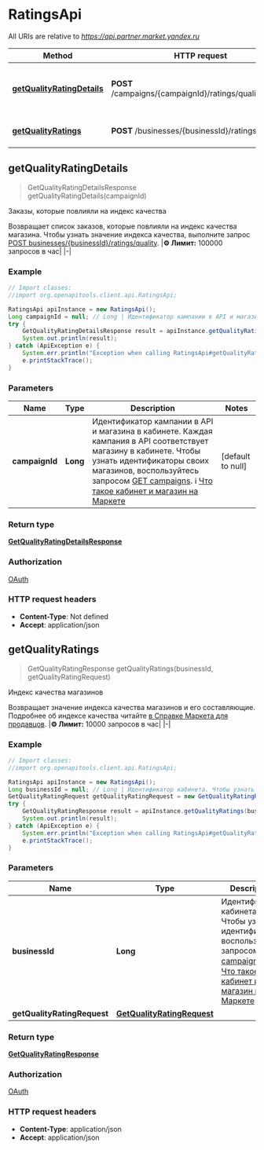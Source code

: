 # RatingsApi

All URIs are relative to *https://api.partner.market.yandex.ru*

Method | HTTP request | Description
------------- | ------------- | -------------
[**getQualityRatingDetails**](RatingsApi.md#getQualityRatingDetails) | **POST** /campaigns/{campaignId}/ratings/quality/details | Заказы, которые повлияли на индекс качества
[**getQualityRatings**](RatingsApi.md#getQualityRatings) | **POST** /businesses/{businessId}/ratings/quality | Индекс качества магазинов



## getQualityRatingDetails

> GetQualityRatingDetailsResponse getQualityRatingDetails(campaignId)

Заказы, которые повлияли на индекс качества

Возвращает список заказов, которые повлияли на индекс качества магазина. Чтобы узнать значение индекса качества, выполните запрос [POST businesses/{businessId}/ratings/quality](../../reference/ratings/getQualityRatings.md).  |**⚙️ Лимит:** 100000 запросов в час| |-| 

### Example

```java
// Import classes:
//import org.openapitools.client.api.RatingsApi;

RatingsApi apiInstance = new RatingsApi();
Long campaignId = null; // Long | Идентификатор кампании в API и магазина в кабинете. Каждая кампания в API соответствует магазину в кабинете.  Чтобы узнать идентификаторы своих магазинов, воспользуйтесь запросом [GET campaigns](../../reference/campaigns/getCampaigns.md).  ℹ️ [Что такое кабинет и магазин на Маркете](https://yandex.ru/support/marketplace/account/introduction.html) 
try {
    GetQualityRatingDetailsResponse result = apiInstance.getQualityRatingDetails(campaignId);
    System.out.println(result);
} catch (ApiException e) {
    System.err.println("Exception when calling RatingsApi#getQualityRatingDetails");
    e.printStackTrace();
}
```

### Parameters


Name | Type | Description  | Notes
------------- | ------------- | ------------- | -------------
 **campaignId** | **Long**| Идентификатор кампании в API и магазина в кабинете. Каждая кампания в API соответствует магазину в кабинете.  Чтобы узнать идентификаторы своих магазинов, воспользуйтесь запросом [GET campaigns](../../reference/campaigns/getCampaigns.md).  ℹ️ [Что такое кабинет и магазин на Маркете](https://yandex.ru/support/marketplace/account/introduction.html)  | [default to null]

### Return type

[**GetQualityRatingDetailsResponse**](GetQualityRatingDetailsResponse.md)

### Authorization

[OAuth](../README.md#OAuth)

### HTTP request headers

- **Content-Type**: Not defined
- **Accept**: application/json


## getQualityRatings

> GetQualityRatingResponse getQualityRatings(businessId, getQualityRatingRequest)

Индекс качества магазинов

Возвращает значение индекса качества магазинов и его составляющие.  Подробнее об индексе качества читайте [в Справке Маркета для продавцов](https://yandex.ru/support2/marketplace/ru/quality/score/).  |**⚙️ Лимит:** 10000 запросов в час| |-| 

### Example

```java
// Import classes:
//import org.openapitools.client.api.RatingsApi;

RatingsApi apiInstance = new RatingsApi();
Long businessId = null; // Long | Идентификатор кабинета. Чтобы узнать идентификатор, воспользуйтесь запросом [GET campaigns](../../reference/campaigns/getCampaigns.md#businessdto).  ℹ️ [Что такое кабинет и магазин на Маркете](https://yandex.ru/support/marketplace/account/introduction.html) 
GetQualityRatingRequest getQualityRatingRequest = new GetQualityRatingRequest(); // GetQualityRatingRequest | 
try {
    GetQualityRatingResponse result = apiInstance.getQualityRatings(businessId, getQualityRatingRequest);
    System.out.println(result);
} catch (ApiException e) {
    System.err.println("Exception when calling RatingsApi#getQualityRatings");
    e.printStackTrace();
}
```

### Parameters


Name | Type | Description  | Notes
------------- | ------------- | ------------- | -------------
 **businessId** | **Long**| Идентификатор кабинета. Чтобы узнать идентификатор, воспользуйтесь запросом [GET campaigns](../../reference/campaigns/getCampaigns.md#businessdto).  ℹ️ [Что такое кабинет и магазин на Маркете](https://yandex.ru/support/marketplace/account/introduction.html)  | [default to null]
 **getQualityRatingRequest** | [**GetQualityRatingRequest**](GetQualityRatingRequest.md)|  |

### Return type

[**GetQualityRatingResponse**](GetQualityRatingResponse.md)

### Authorization

[OAuth](../README.md#OAuth)

### HTTP request headers

- **Content-Type**: application/json
- **Accept**: application/json

